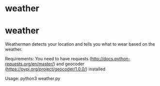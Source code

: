 # weather
# weather

Weatherman detects your location and tells you what to wear based on the weather.

Requirements: You need to have requests (http://docs.python-requests.org/en/master/) and geocoder (https://pypi.org/project/geocoder/1.0.0/) installed

Usage: python3 weather.py
